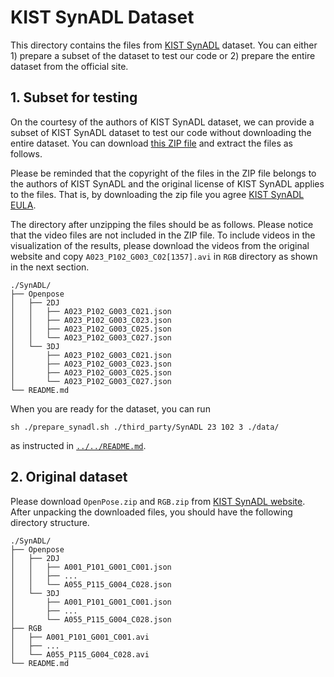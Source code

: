 # KIST SynADL Dataset

This directory contains the files from [KIST SynADL](https://ai4robot.github.io/ElderSim/) dataset.  You can either 1) prepare a subset of the dataset to test our code or 2) prepare the entire dataset from the official site.

## 1. Subset for testing

On the courtesy of the authors of KIST SynADL dataset, we can provide a subset of KIST SynADL dataset to test our code without downloading the entire dataset. You can download [this ZIP file](https://drive.google.com/file/d/1Njq4gk3DedWiIknGW75f2-g-QAZ9PFzz/view?usp=sharing) and extract the files as follows.

Please be reminded that the copyright of the files in the ZIP file belongs to the authors of KIST SynADL and the original license of KIST SynADL applies to the files.  That is, by downloading the zip file you agree [KIST SynADL EULA](https://ai4robot.github.io/ElderSim/).

The directory after unzipping the files should be as follows.  Please notice that the video files are not included in the ZIP file.  To include videos in the visualization of the results, please download the videos from the original website and copy `A023_P102_G003_C02[1357].avi` in `RGB` directory as shown in the next section.

```
./SynADL/
├── Openpose
│   ├── 2DJ
│   │   ├── A023_P102_G003_C021.json
│   │   ├── A023_P102_G003_C023.json
│   │   ├── A023_P102_G003_C025.json
│   │   └── A023_P102_G003_C027.json
│   └── 3DJ
│       ├── A023_P102_G003_C021.json
│       ├── A023_P102_G003_C023.json
│       ├── A023_P102_G003_C025.json
│       └── A023_P102_G003_C027.json
└── README.md
```


When you are ready for the dataset, you can run
```
sh ./prepare_synadl.sh ./third_party/SynADL 23 102 3 ./data/
```
as instructed in [`../../README.md`](../../README.md).


## 2. Original dataset

Please download `OpenPose.zip` and `RGB.zip` from [KIST SynADL website](https://ai4robot.github.io/ElderSim/).  After unpacking the downloaded files, you should have the following directory structure.

```
./SynADL/
├── Openpose
│   ├── 2DJ
│   │   ├── A001_P101_G001_C001.json
│   │   ├── ...
│   │   └── A055_P115_G004_C028.json
│   └── 3DJ
│       ├── A001_P101_G001_C001.json
│       ├── ...
│       └── A055_P115_G004_C028.json
├── RGB
│   ├── A001_P101_G001_C001.avi
│   ├── ...
│   └── A055_P115_G004_C028.avi
└── README.md
```

